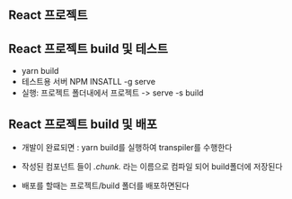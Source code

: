 ## React 프로젝트

## React 프로젝트 build 및 테스트

- yarn build
- 테스트용 서버 NPM INSATLL -g serve
- 실행: 프로젝트 폴더내에서 프로젝트 -> serve -s build

## React 프로젝트 build 및 배포

- 개발이 완료되면 : yarn build를 실행하여 transpiler를 수행한다
- 작성된 컴포넌트 들이 _.chunk._ 라는 이름으로 컴파일 되어 build폴더에 저장된다

- 배포를 할때는 프로젝트/build 폴더를 배포하면된다
